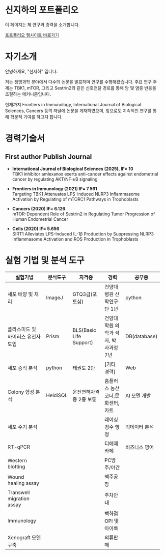 # 신지하의 포트폴리오
이 페이지는 제 연구와 경력을 소개합니다.

[포트폴리오 웹사이트 바로가기](https://dixest.github.io/)


# 자기소개

안녕하세요, "신지하" 입니다.

저는 생명과학 분야에서 다수의 논문을 발표하며 연구를 수행해왔습니다. 
주요 연구 주제는 TBK1, mTOR, 그리고 Sestrin2와 같은 신호전달 경로를 통해 암 및 염증 반응을 조절하는 메커니즘입니다.

현재까지 Frontiers in Immunology, International Journal of Biological Sciences, Cancers 등의 저널에 논문을 게재하였으며, 
앞으로도 지속적인 연구를 통해 학문적 기여를 하고자 합니다.

# 경력기술서

## First author Publish Journal

- **International Journal of Biological Sciences (2025), **IF= 10****  
  TBK1 inhibitor amlexanox exerts anti-cancer effects against endometrial cancer by regulating AKT/NF-κB signaling

- **Frontiers in Immunology (2021) IF= 7.561**  
  Targeting TBK1 Attenuates LPS-Induced NLRP3 Inflammasome Activation by Regulating of mTORC1 Pathways in Trophoblasts

- **Cancers (2020) IF= 6.126**  
  mTOR-Dependent Role of Sestrin2 in Regulating Tumor Progression of Human Endometrial Cancer

- **Cells (2020) IF= 5.656**  
  SIRT1 Alleviates LPS-Induced IL-1β Production by Suppressing NLRP3 Inflammasome Activation and ROS Production in Trophoblasts

# 실험 기법 및 분석 도구

| 실험기법                  | 분석도구   | 자격증                  | 경력                          | 공부중       |
|---------------------------|------------|-------------------------|-------------------------------|--------------|
| 세포 배양 및 처리        | ImageJ    | GTQ3급(포토샵)          | 건양대병원 산학연구단 1년    | python      |
| 플라스미드 및 바이러스 유전자 도입 | Prism     | BLS(Basic Life Support) | 건양대학원 의학과 석사, 박사과정 7년 | DB(database) |
| 세포 증식 분석            | python    | 태권도 2단              | [기타 경력]                   | Web         |
| Colony 형성 분석          | HeidiSQL  | 운전면허자격증 2종 보통 | 홈플러스 농산코너,문화센터,카트 | AI 모델 개발 |
| 세포 주기 분석            |           |                         | 레이싱 경주 행정              | 빅데이터 분석 |
| RT-qPCR                   |           |                         | 디에떼 카페                    | 비즈니스 영어 |
| Western blotting          |           |                         | PC방 주/야간                  |              |
| Wound healing assay       |           |                         | 맥주공장                      |              |
| Transwell migration assay |           |                         | 주차안내                      |              |
| Immunology                |           |                         | 백화점 OPI 및 아이룩         |              |
| Xenograft 모델 구축       |           |                         | 의류판매                      |              |

